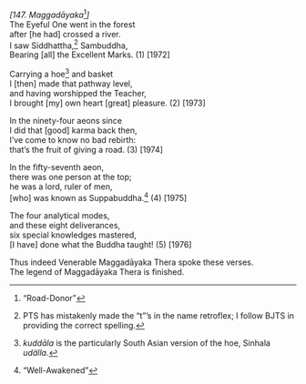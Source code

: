 *\[147. Maggadāyaka*[^1]*\]*  
The Eyeful One went in the forest  
after \[he had\] crossed a river.  
I saw Siddhattha,[^2] Sambuddha,  
Bearing \[all\] the Excellent Marks. (1) \[1972\]

Carrying a hoe[^3] and basket  
I \[then\] made that pathway level,  
and having worshipped the Teacher,  
I brought \[my\] own heart \[great\] pleasure. (2) \[1973\]

In the ninety-four aeons since  
I did that \[good\] karma back then,  
I’ve come to know no bad rebirth:  
that’s the fruit of giving a road. (3) \[1974\]

In the fifty-seventh aeon,  
there was one person at the top;  
he was a lord, ruler of men,  
\[who\] was known as Suppabuddha.[^4] (4) \[1975\]

The four analytical modes,  
and these eight deliverances,  
six special knowledges mastered,  
\[I have\] done what the Buddha taught! (5) \[1976\]

Thus indeed Venerable Maggadāyaka Thera spoke these verses.  
The legend of Maggadāyaka Thera is finished.

[^1]: “Road-Donor”

[^2]: PTS has mistakenly made the “t”’s in the name retroflex; I follow
    BJTS in providing the correct spelling.

[^3]: *kuddāla* is the particularly South Asian version of the hoe,
    Sinhala *udälla.*

[^4]: “Well-Awakened”

